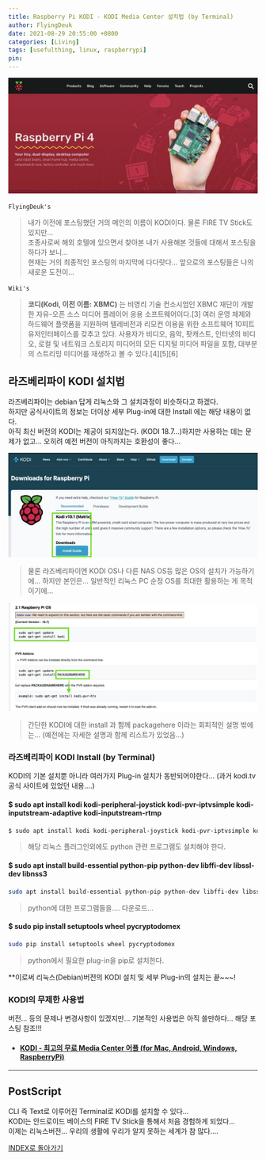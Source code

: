 ```yaml
---
title: Raspberry Pi KODI - KODI Media Center 설치법 (by Terminal)
author: FlyingDeuk
date: 2021-08-29 20:55:00 +0800
categories: [Living]
tags: [usefulthing, linux, raspberrypi]
pin:
---
```


![pi](/img/living/pi/pi.jpg)

`FlyingDeuk's`
> 내가 이전에 포스팅했던 거의 메인의 이름이 KODI이다. 물론 FIRE TV Stick도 있지만... <br>
조종사로써 해외 호텔에 있으면서 찾아본 내가 사용해본 것들에 대해서 포스팅을 하다가 보니...<br>
현재는 거의 최종적인 포스팅의 마지막에 다다랏다... 앞으로의 포스팅들은 나의 새로운 도전이...

`Wiki's`
>**코디(Kodi, 이전 이름: XBMC)** 는 비영리 기술 컨소시엄인 XBMC 재단이 개발한 자유-오픈 소스 미디어 플레이어 응용 소프트웨어이다.[3] 여러 운영 체제와 하드웨어 플랫폼을 지원하며 텔레비전과 리모컨 이용을 위한 소프트웨어 10피트 유저인터페이스를 갖추고 있다. 사용자가 비디오, 음악, 팟캐스트, 인터넷의 비디오, 로컬 및 네트워크 스토리지 미디어의 모든 디지털 미디어 파일을 포함, 대부분의 스트리밍 미디어를 재생하고 볼 수 있다.[4][5][6]


## 라즈베리파이 KODI 설치법
라즈베리파이는 debian 답게 리눅스와 그 설치과정이 비슷하다고 하겠다. <br>
하지만 공식사이트의 정보는 더이상 세부 Plug-in에 대한 Install 에는 해당 내용이 없다. <br>
아직 최신 버전의 KODI는 제공이 되지않는다. (KODI 18.7...)하지만 사용하는 데는 문제가 없고... 오히려 예전 버전이 아직까지는 호환성이 좋다...

![pi-kodi](/img/living/pi/kodi1.jpg)
>물론 라즈베리파이엔 KODI OS나 다른 NAS OS등 많은 OS의 설치가 가능하기에... 하지만 본인은... 일반적인 리눅스 PC 순정 OS를 최대한 활용하는 게 목적이기에...

![pi-kodi](/img/living/pi/kodi2.jpg)
>간단한 KODI에 대한 install 과 함께 packagehere 이라는 회피적인 설명 밖에는... (예전에는 자세한 설명과 함께 리스트가 있었음...)

### 라즈베리파이 KODI Install (by Terminal)
KODI의 기본 설치뿐 아니라 여러가지 Plug-in 설치가 동반되어야한다... (과거 kodi.tv 공식 사이트에 있었던 내용....)

#### $ sudo apt install kodi kodi-peripheral-joystick kodi-pvr-iptvsimple kodi-inputstream-adaptive kodi-inputstream-rtmp
```bash
$ sudo apt install kodi kodi-peripheral-joystick kodi-pvr-iptvsimple kodi-inputstream-adaptive kodi-inputstream-rtmp
```
>해당 리눅스 플러그인외에도 python 관련 프로그램도 설치해야 한다.

#### $ sudo apt install build-essential python-pip python-dev libffi-dev libssl-dev libnss3

```bash
sudo apt install build-essential python-pip python-dev libffi-dev libssl-dev libnss3
```
>python에 대한 프로그램들을.... 다운로드...

#### $ sudo pip install setuptools wheel pycryptodomex
```bash
sudo pip install setuptools wheel pycryptodomex
````
>python에서 필요한 plug-in을 pip로 설치한다.

**이로써 리눅스(Debian)버전의 KODI 설치 및 세부 Plug-in의 설치는 끝~~~!

### KODI의 무제한 사용법
버전... 등의 문제나 변경사항이 있겠지만... 기본적인 사용법은 아직 쓸만하다... 해당 포스팅 참조!!!

- #### [KODI - 최고의 무료 Media Center 어플 (for Mac, Android, Windows, RaspberryPi)](/posts/KODI/)

---------

## PostScript
CLI 즉 Text로 이루어진 Terminal로 KODI를 설치할 수 있다...<br>
KODI는 안드로이드 베이스의 FIRE TV Stick을 통해서 처음 경험하게 되었다...<br>
이제는 리눅스버전... 우리의 생활에 우리가 알지 못하는 세계가 참 많다....


[INDEX로 돌아가기](/posts/RaspberryPi/)
